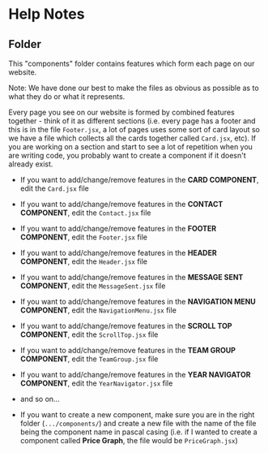 # Help Notes

## Folder

This "components" folder contains features which form each page on our website.

Note: We have done our best to make the files as obvious as possible as to what they do or what it represents.

Every page you see on our website is formed by combined features together - think of it as different sections (i.e. every page has a footer and this is in the file `Footer.jsx`, a lot of pages uses some sort of card layout so we have a file which collects all the cards together called `Card.jsx`, etc). If you are working on a section and start to see a lot of repetition when you are writing code, you probably want to create a component if it doesn't already exist.

- If you want to add/change/remove features in the **CARD COMPONENT**, edit the `Card.jsx` file

- If you want to add/change/remove features in the **CONTACT COMPONENT**, edit the `Contact.jsx` file

- If you want to add/change/remove features in the **FOOTER COMPONENT**, edit the `Footer.jsx` file

- If you want to add/change/remove features in the **HEADER COMPONENT**, edit the `Header.jsx` file

- If you want to add/change/remove features in the **MESSAGE SENT COMPONENT**, edit the `MessageSent.jsx` file

- If you want to add/change/remove features in the **NAVIGATION MENU COMPONENT**, edit the `NavigationMenu.jsx` file

- If you want to add/change/remove features in the **SCROLL TOP COMPONENT**, edit the `ScrollTop.jsx` file

- If you want to add/change/remove features in the **TEAM GROUP COMPONENT**, edit the `TeamGroup.jsx` file

- If you want to add/change/remove features in the **YEAR NAVIGATOR COMPONENT**, edit the `YearNavigator.jsx` file

- and so on...

- If you want to create a new component, make sure you are in the right folder (`.../components/`) and create a new file with the name of the file being the component name in pascal casing (i.e. if I wanted to create a component called **Price Graph**, the file would be `PriceGraph.jsx`)
